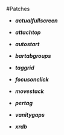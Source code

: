 #Patches

- ***actualfullscreen***

- ***attachtop***

- ***autostart***

- ***bartabgroups***

- ***taggrid***

- ***focusonclick***

- ***movestack***

- ***pertag***

- ***vanitygaps***

- ***xrdb***
